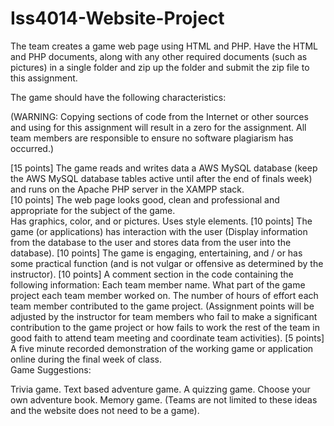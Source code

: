 # Iss4014-Website-Project

The team creates a game web page using HTML and PHP.  Have the HTML and PHP documents, along with any other required documents (such as pictures) in a single folder and zip up the folder and submit the zip file to this assignment.

The game should have the following characteristics: 

(WARNING: Copying sections of code from the Internet or other sources and using for this assignment will result in a zero for the assignment.  All team members are responsible to ensure no software plagiarism has occurred.)

[15 points] The game reads and writes data a AWS MySQL database  (keep the AWS MySQL database tables active until after the end of finals week) and runs on the Apache PHP server in the XAMPP stack.  
[10 points] The web page looks good, clean and professional and appropriate for the subject of the game.  
Has graphics, color, and or pictures.
Uses style elements.
[10 points] The game (or applications) has interaction with the user (Display information from the database to the user and stores data from the user into the database).
[10 points] The game is engaging, entertaining, and / or has some practical function (and is not vulgar or offensive as determined by the instructor).
[10 points] A comment section in the code containing the following information:
Each team member name.
What part of the game project each team member worked on.
The number of hours of effort each team member contributed to the game project.
(Assignment points will be adjusted by the instructor for team members who fail to make a significant contribution to the game project or how fails to work the rest of the team in good faith to attend team meeting and coordinate team activities). 
[5 points] A five minute recorded demonstration of the working game or application online during the final week of class.  
Game Suggestions:

Trivia game.
Text based adventure game.
A quizzing game.
Choose your own adventure book. 
Memory game.
(Teams are not limited to these ideas and the website does not need to be a game).  

